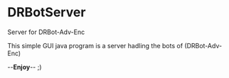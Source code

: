 # DRBotServer

Server for DRBot-Adv-Enc

This simple GUI java program is a server hadling the bots of (DRBot-Adv-Enc)

--__Enjoy__-- ;)
